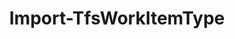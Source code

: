 ﻿---
title: Import-TfsWorkItemType
breadcrumbs: [ "WorkItem", "WorkItemType" ]
parent: "WorkItem.WorkItemType"
description: "Imports a work item type definition into a team project. "
remarks: 
parameterSets: 
  "_All_": [ Collection, Path, Project, Server, Xml ] 
  "Import from XML":  
    Xml: 
      type: "string"  
      position: "0"  
      required: true  
    Collection: 
      type: "object"  
    Project: 
      type: "object"  
    Server: 
      type: "object"  
  "Import from file":  
    Path: 
      type: "string"  
      position: "0"  
      required: true  
    Collection: 
      type: "object"  
    Project: 
      type: "object"  
    Server: 
      type: "object" 
parameters: 
  - name: "Xml" 
    description:  
    required: true 
    globbing: false 
    pipelineInput: "true (ByValue)" 
    position: 0 
    type: "string" 
  - name: "Path" 
    description:  
    required: true 
    globbing: false 
    position: 0 
    type: "string" 
  - name: "Project" 
    description: "Specifies the name of the Team Project, its ID (a GUID), or a Microsoft.TeamFoundation.Core.WebApi.TeamProject object to connect to. When omitted, it defaults to the connection set by Connect-TfsTeamProject (if any). For more details, see the Get-TfsTeamProject cmdlet. " 
    globbing: false 
    type: "object" 
  - name: "Collection" 
    description: "Specifies the URL to the Team Project Collection or Azure DevOps Organization to connect to, a TfsTeamProjectCollection object (Windows PowerShell only), or a VssConnection object. You can also connect to an Azure DevOps Services organizations by simply providing its name instead of the full URL. For more details, see the Get-TfsTeamProjectCollection cmdlet. When omitted, it defaults to the connection set by Connect-TfsTeamProjectCollection (if any). " 
    globbing: false 
    type: "object" 
    aliases: [ Organization ] 
  - name: "Organization" 
    description: "Specifies the URL to the Team Project Collection or Azure DevOps Organization to connect to, a TfsTeamProjectCollection object (Windows PowerShell only), or a VssConnection object. You can also connect to an Azure DevOps Services organizations by simply providing its name instead of the full URL. For more details, see the Get-TfsTeamProjectCollection cmdlet. When omitted, it defaults to the connection set by Connect-TfsTeamProjectCollection (if any). This is an alias of the Collection parameter." 
    globbing: false 
    type: "object" 
    aliases: [ Organization ] 
  - name: "Server" 
    description: "Specifies the URL to the Team Foundation Server to connect to, a TfsConfigurationServer object (Windows PowerShell only), or a VssConnection object. When omitted, it defaults to the connection set by Connect-TfsConfiguration (if any). For more details, see the Get-TfsConfigurationServer cmdlet. " 
    globbing: false 
    type: "object"
inputs: 
  - type: "System.String" 
    description: 
outputs: 
notes: 
relatedLinks: 
  - text: "Online Version:" 
    uri: "https://tfscmdlets.dev/docs/cmdlets/WorkItem/WorkItemType/Import-TfsWorkItemType"
aliases: 
examples: 
---
